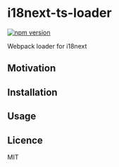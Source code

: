 # i18next-ts-loader

[![npm version](https://badge.fury.io/js/i18next-ts-loader.svg)](https://badge.fury.io/js/i18next-ts-loader)

Webpack loader for i18next

## Motivation

## Installation

## Usage

## Licence

MIT
